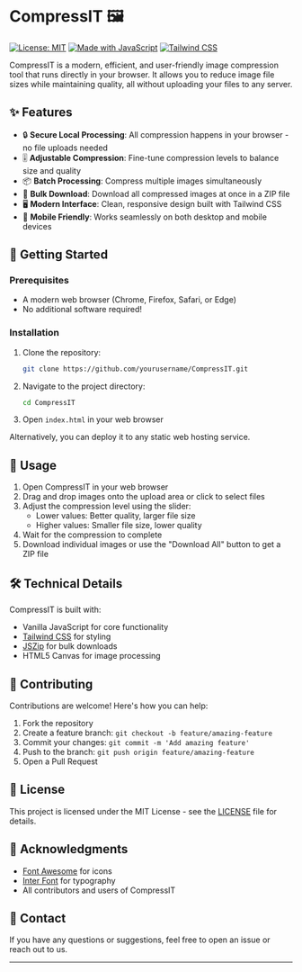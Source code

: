 # CompressIT 🖼️

[![License: MIT](https://img.shields.io/badge/License-MIT-yellow.svg)](https://opensource.org/licenses/MIT)
[![Made with JavaScript](https://img.shields.io/badge/Made%20with-JavaScript-yellow.svg)](https://www.javascript.com)
[![Tailwind CSS](https://img.shields.io/badge/Tailwind%20CSS-Ready-38B2AC)](https://tailwindcss.com)

CompressIT is a modern, efficient, and user-friendly image compression tool that runs directly in your browser. It allows you to reduce image file sizes while maintaining quality, all without uploading your files to any server.

## ✨ Features

- 🔒 **Secure Local Processing**: All compression happens in your browser - no file uploads needed
- 🎚️ **Adjustable Compression**: Fine-tune compression levels to balance size and quality
- 📦 **Batch Processing**: Compress multiple images simultaneously
- 💾 **Bulk Download**: Download all compressed images at once in a ZIP file
- 🖥️ **Modern Interface**: Clean, responsive design built with Tailwind CSS
- 📱 **Mobile Friendly**: Works seamlessly on both desktop and mobile devices

## 🚀 Getting Started

### Prerequisites

- A modern web browser (Chrome, Firefox, Safari, or Edge)
- No additional software required!

### Installation

1. Clone the repository:
   ```bash
   git clone https://github.com/yourusername/CompressIT.git
   ```

2. Navigate to the project directory:
   ```bash
   cd CompressIT
   ```

3. Open `index.html` in your web browser

Alternatively, you can deploy it to any static web hosting service.

## 🎯 Usage

1. Open CompressIT in your web browser
2. Drag and drop images onto the upload area or click to select files
3. Adjust the compression level using the slider:
   - Lower values: Better quality, larger file size
   - Higher values: Smaller file size, lower quality
4. Wait for the compression to complete
5. Download individual images or use the "Download All" button to get a ZIP file

## 🛠️ Technical Details

CompressIT is built with:

- Vanilla JavaScript for core functionality
- [Tailwind CSS](https://tailwindcss.com) for styling
- [JSZip](https://stuk.github.io/jszip/) for bulk downloads
- HTML5 Canvas for image processing

## 🤝 Contributing

Contributions are welcome! Here's how you can help:

1. Fork the repository
2. Create a feature branch: `git checkout -b feature/amazing-feature`
3. Commit your changes: `git commit -m 'Add amazing feature'`
4. Push to the branch: `git push origin feature/amazing-feature`
5. Open a Pull Request

## 📝 License

This project is licensed under the MIT License - see the [LICENSE](LICENSE) file for details.

## 🙏 Acknowledgments

- [Font Awesome](https://fontawesome.com) for icons
- [Inter Font](https://rsms.me/inter/) for typography
- All contributors and users of CompressIT

## 📧 Contact

If you have any questions or suggestions, feel free to open an issue or reach out to us.

---
